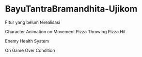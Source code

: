 # BayuTantraBramandhita-Ujikom
 
Fitur yang belum terealisasi

Character Animation on Movement
Pizza Throwing
Pizza Hit

Enemy Health System

On Game Over Condition
